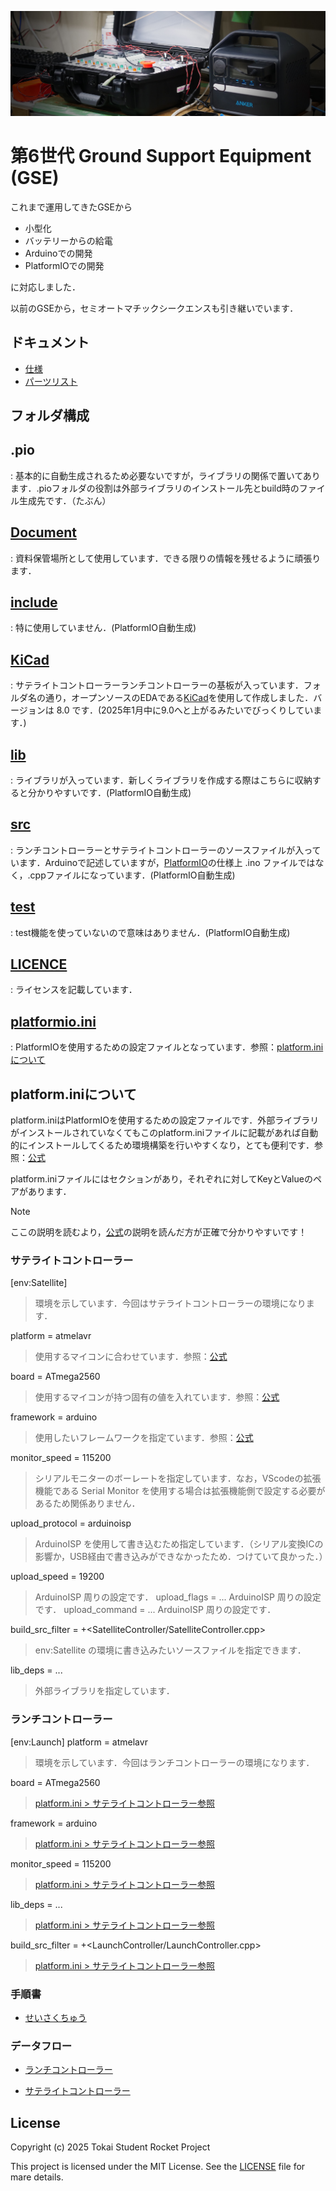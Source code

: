 
![Hero](./Documents/Pictures/Hero.JPG)

# 第6世代 Ground Support Equipment (GSE)

これまで運用してきたGSEから

- 小型化
- バッテリーからの給電
- Arduinoでの開発
- PlatformIOでの開発

に対応しました．

以前のGSEから，セミオートマチックシークエンスも引き継いでいます．

## ドキュメント
- [仕様](./Documents/Specifications.md)
- [パーツリスト](./Documents/)

## フォルダ構成

## .pio
: 基本的に自動生成されるため必要ないですが，ライブラリの関係で置いてあります．.pioフォルダの役割は外部ライブラリのインストール先とbuild時のファイル生成先です．（たぶん）

## [Document](./Documents/)
: 資料保管場所として使用しています．できる限りの情報を残せるように頑張ります．
## [include](./include/)
: 特に使用していません．(PlatformIO自動生成)
## [KiCad](./KiCad/)
: サテライトコントローラーランチコントローラーの基板が入っています．フォルダ名の通り，オープンソースのEDAである[KiCad](https://www.kicad.org/)を使用して作成しました．バージョンは 8.0 です．(2025年1月中に9.0へと上がるみたいでびっくりしています．)
## [lib](./lib/)
: ライブラリが入っています．新しくライブラリを作成する際はこちらに収納すると分かりやすいです．(PlatformIO自動生成)
## [src](./src/)
: ランチコントローラーとサテライトコントローラーのソースファイルが入っています．Arduinoで記述していますが，[PlatformIO](https://platformio.org/)の仕様上 .ino ファイルではなく，.cppファイルになっています．(PlatformIO自動生成)
## [test](./test/)
: test機能を使っていないので意味はありません．(PlatformIO自動生成)
## [LICENCE](./LICENSE)
: ライセンスを記載しています．
## [platformio.ini](./platformio.ini)
: PlatformIOを使用するための設定ファイルとなっています．参照：[platform.iniについて](#platforminiについて)

## platform.iniについて

platform.iniはPlatformIOを使用するための設定ファイルです．外部ライブラリがインストールされていなくてもこのplatform.iniファイルに記載があれば自動的にインストールしてくるため環境構築を行いやすくなり，とても便利です．参照：[公式](https://docs.platformio.org/en/latest/projectconf/index.html)

platform.iniファイルにはセクションがあり，それぞれに対してKeyとValueのペアがあります．

> [!NOTE]
> ここの説明を読むより，[公式](https://docs.platformio.org/en/latest/projectconf/index.html)の説明を読んだ方が正確で分かりやすいです！

### サテライトコントローラー
[env:Satellite]
> 環境を示しています．今回はサテライトコントローラーの環境になります．

platform = atmelavr
> 使用するマイコンに合わせています．参照：[公式](https://docs.platformio.org/en/latest/projectconf/sections/env/options/platform/platform.html)

board = ATmega2560
> 使用するマイコンが持つ固有の値を入れています．参照：[公式](https://docs.platformio.org/en/latest/projectconf/sections/env/options/platform/board.html)

framework = arduino
> 使用したいフレームワークを指定ています．参照：[公式](https://docs.platformio.org/en/latest/frameworks/index.html#frameworks)

monitor_speed = 115200
> シリアルモニターのボーレートを指定しています．なお，VScodeの拡張機能である Serial Monitor を使用する場合は拡張機能側で設定する必要があるため関係ありません．

upload_protocol = arduinoisp
> ArduinoISP を使用して書き込むため指定しています．（シリアル変換ICの影響か，USB経由で書き込みができなかったため．つけていて良かった．）

upload_speed = 19200
> ArduinoISP 周りの設定です．
upload_flags = ...
> ArduinoISP 周りの設定です．
upload_command = ...
> ArduinoISP 周りの設定です．

build_src_filter = +<SatelliteController/SatelliteController.cpp>
> env:Satellite の環境に書き込みたいソースファイルを指定できます．

lib_deps = ...
> 外部ライブラリを指定しています．

### ランチコントローラー
[env:Launch]
platform = atmelavr
> 環境を示しています．今回はランチコントローラーの環境になります．

board = ATmega2560
> [platform.ini > サテライトコントローラー参照](#サテライトコントローラー)

framework = arduino
> [platform.ini > サテライトコントローラー参照](#サテライトコントローラー)

monitor_speed = 115200
> [platform.ini > サテライトコントローラー参照](#サテライトコントローラー)

lib_deps = ...
> [platform.ini > サテライトコントローラー参照](#サテライトコントローラー)

build_src_filter = +<LaunchController/LaunchController.cpp>
> [platform.ini > サテライトコントローラー参照](#サテライトコントローラー)

### 手順書
- [せいさくちゅう](./)

### データフロー

- [ランチコントローラー](./Documents/Pictures/DataFlowDiagram/LaunchController_DataFlowDiagram.png)

- [サテライトコントローラー](./Documents/Pictures/DataFlowDiagram/SatelliteController_DataFlowDiagram.png)

## License

Copyright (c) 2025 Tokai Student Rocket Project

This project is licensed under the MIT License. See the [LICENSE](https://github.com/tokai-student-rocket-project/Gen6-GSE-Elec/blob/main/LICENSE) file for mare details.




